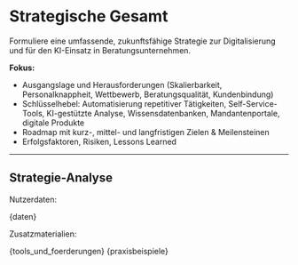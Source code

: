 # Strategische Gesamt
Formuliere eine umfassende, zukunftsfähige Strategie zur Digitalisierung und für den KI-Einsatz in Beratungsunternehmen.

**Fokus:**
- Ausgangslage und Herausforderungen (Skalierbarkeit, Personalknappheit, Wettbewerb, Beratungsqualität, Kundenbindung)
- Schlüsselhebel: Automatisierung repetitiver Tätigkeiten, Self-Service-Tools, KI-gestützte Analyse, Wissensdatenbanken, Mandantenportale, digitale Produkte
- Roadmap mit kurz-, mittel- und langfristigen Zielen & Meilensteinen
- Erfolgsfaktoren, Risiken, Lessons Learned

---

## Strategie-Analyse

Nutzerdaten:

{daten}

Zusatzmaterialien:

{tools_und_foerderungen}
{praxisbeispiele}